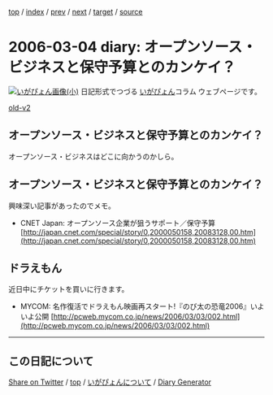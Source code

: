 [top](https://igapyon.github.io/diary/) 
 / [index](https://igapyon.github.io/diary/2006/index.html) 
 / [prev](https://igapyon.github.io/diary/2006/ig060302.html) 
 / [next](https://igapyon.github.io/diary/2006/ig060306.html) 
 / [target](https://igapyon.github.io/diary/2006/ig060304.html) 
 / [source](https://github.com/igapyon/diary/blob/gh-pages/2006/ig060304.html.src.md) 

2006-03-04 diary: オープンソース・ビジネスと保守予算とのカンケイ？
=====================================================================================================
[![いがぴょん画像(小)](https://igapyon.github.io/diary/images/iga200306s.jpg "いがぴょん")](https://igapyon.github.io/diary/memo/memoigapyon.html) 日記形式でつづる [いがぴょん](https://igapyon.github.io/diary/memo/memoigapyon.html)コラム ウェブページです。

[old-v2](ig060304-orig.html)

## オープンソース・ビジネスと保守予算とのカンケイ？

オープンソース・ビジネスはどこに向かうのかしら。


## オープンソース・ビジネスと保守予算とのカンケイ？

興味深い記事があったのでメモ。

* CNET Japan: オープンソース企業が狙うサポート／保守予算
  [http://japan.cnet.com/special/story/0,2000050158,20083128,00.htm](http://japan.cnet.com/special/story/0,2000050158,20083128,00.htm)

## ドラえもん

近日中にチケットを買いに行きます。

* MYCOM: 名作復活でドラえもん映画再スタート!『のび太の恐竜2006』いよいよ公開
  [http://pcweb.mycom.co.jp/news/2006/03/03/002.html](http://pcweb.mycom.co.jp/news/2006/03/03/002.html)

----------------------------------------------------------------------------------------------------

## この日記について

[Share on Twitter](https://twitter.com/intent/tweet?hashtags=igapyon%2Cdiary%2C%E3%81%84%E3%81%8C%E3%81%B4%E3%82%87%E3%82%93&text=%E3%82%AA%E3%83%BC%E3%83%97%E3%83%B3%E3%82%BD%E3%83%BC%E3%82%B9%E3%83%BB%E3%83%93%E3%82%B8%E3%83%8D%E3%82%B9%E3%81%A8%E4%BF%9D%E5%AE%88%E4%BA%88%E7%AE%97%E3%81%A8%E3%81%AE%E3%82%AB%E3%83%B3%E3%82%B1%E3%82%A4%EF%BC%9F&url=https%3A%2F%2Figapyon.github.io%2Fdiary%2F2006%2Fig060304.html) / [top](https://igapyon.github.io/diary/) / [いがぴょんについて](https://igapyon.github.io/diary/memo/memoigapyon.html) / [Diary Generator](https://github.com/igapyon/igapyonv3)
